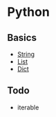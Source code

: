 # Python 

## Basics
* [String](basics/string.md)
* [List](basics/list.md)
* [Dict](basics/dics.md)




## Todo
* iterable